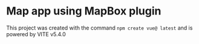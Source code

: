 # Map app using MapBox plugin

This project was created with the command `npm create vue@ latest` and is powered by VITE v5.4.0
